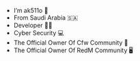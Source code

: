 
- I’m ak511o 🎩
- From Saudi Arabia 🇸🇦
- Developer 👨‍💻
- Cyber Security 💻
- The Official Owner Of Cfw Community 👾
- The Official Owner Of RedM Community 🖥



<!---
ak511o/ak511o is a ✨ special ✨ repository because its `README.md` (this file) appears on your GitHub profile.
You can click the Preview link to take a look at your changes.
--->
